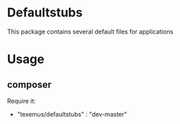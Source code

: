 # Defaultstubs
This package contains several default files for applications

# Usage
## composer
Require it:

- "texemus/defaultstubs" : "dev-master"
